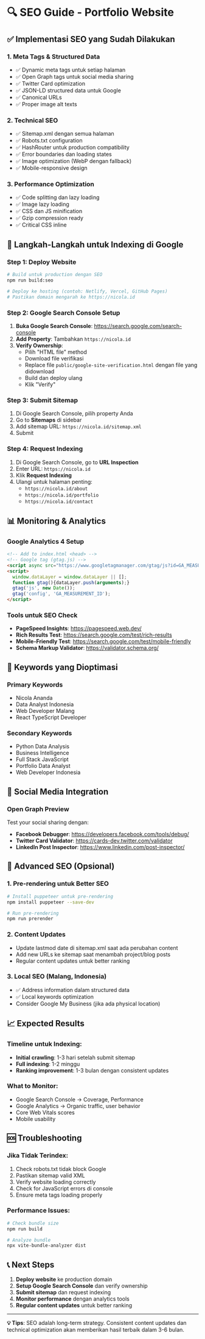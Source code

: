 # 🔍 SEO Guide - Portfolio Website

## ✅ Implementasi SEO yang Sudah Dilakukan

### 1. **Meta Tags & Structured Data**
- ✅ Dynamic meta tags untuk setiap halaman
- ✅ Open Graph tags untuk social media sharing
- ✅ Twitter Card optimization
- ✅ JSON-LD structured data untuk Google
- ✅ Canonical URLs
- ✅ Proper image alt texts

### 2. **Technical SEO**
- ✅ Sitemap.xml dengan semua halaman
- ✅ Robots.txt configuration
- ✅ HashRouter untuk production compatibility
- ✅ Error boundaries dan loading states
- ✅ Image optimization (WebP dengan fallback)
- ✅ Mobile-responsive design

### 3. **Performance Optimization**
- ✅ Code splitting dan lazy loading
- ✅ Image lazy loading
- ✅ CSS dan JS minification
- ✅ Gzip compression ready
- ✅ Critical CSS inline

## 🚀 Langkah-Langkah untuk Indexing di Google

### Step 1: Deploy Website
```bash
# Build untuk production dengan SEO
npm run build:seo

# Deploy ke hosting (contoh: Netlify, Vercel, GitHub Pages)
# Pastikan domain mengarah ke https://nicola.id
```

### Step 2: Google Search Console Setup
1. **Buka Google Search Console**: https://search.google.com/search-console
2. **Add Property**: Tambahkan `https://nicola.id`
3. **Verify Ownership**: 
   - Pilih "HTML file" method
   - Download file verifikasi
   - Replace file `public/google-site-verification.html` dengan file yang didownload
   - Build dan deploy ulang
   - Klik "Verify"

### Step 3: Submit Sitemap
1. Di Google Search Console, pilih property Anda
2. Go to **Sitemaps** di sidebar
3. Add sitemap URL: `https://nicola.id/sitemap.xml`
4. Submit

### Step 4: Request Indexing
1. Di Google Search Console, go to **URL Inspection**
2. Enter URL: `https://nicola.id`
3. Klik **Request Indexing**
4. Ulangi untuk halaman penting:
   - `https://nicola.id/about`
   - `https://nicola.id/portfolio`
   - `https://nicola.id/contact`

## 📊 Monitoring & Analytics

### Google Analytics 4 Setup
```html
<!-- Add to index.html <head> -->
<!-- Google tag (gtag.js) -->
<script async src="https://www.googletagmanager.com/gtag/js?id=GA_MEASUREMENT_ID"></script>
<script>
  window.dataLayer = window.dataLayer || [];
  function gtag(){dataLayer.push(arguments);}
  gtag('js', new Date());
  gtag('config', 'GA_MEASUREMENT_ID');
</script>
```

### Tools untuk SEO Check
- **PageSpeed Insights**: https://pagespeed.web.dev/
- **Rich Results Test**: https://search.google.com/test/rich-results
- **Mobile-Friendly Test**: https://search.google.com/test/mobile-friendly
- **Schema Markup Validator**: https://validator.schema.org/

## 🎯 Keywords yang Dioptimasi

### Primary Keywords
- Nicola Ananda
- Data Analyst Indonesia
- Web Developer Malang
- React TypeScript Developer

### Secondary Keywords
- Python Data Analysis
- Business Intelligence
- Full Stack JavaScript
- Portfolio Data Analyst
- Web Developer Indonesia

## 📱 Social Media Integration

### Open Graph Preview
Test your social sharing dengan:
- **Facebook Debugger**: https://developers.facebook.com/tools/debug/
- **Twitter Card Validator**: https://cards-dev.twitter.com/validator
- **LinkedIn Post Inspector**: https://www.linkedin.com/post-inspector/

## 🔧 Advanced SEO (Opsional)

### 1. Pre-rendering untuk Better SEO
```bash
# Install puppeteer untuk pre-rendering
npm install puppeteer --save-dev

# Run pre-rendering
npm run prerender
```

### 2. Content Updates
- Update lastmod date di sitemap.xml saat ada perubahan content
- Add new URLs ke sitemap saat menambah project/blog posts
- Regular content updates untuk better ranking

### 3. Local SEO (Malang, Indonesia)
- ✅ Address information dalam structured data
- ✅ Local keywords optimization
- Consider Google My Business (jika ada physical location)

## 📈 Expected Results

### Timeline untuk Indexing:
- **Initial crawling**: 1-3 hari setelah submit sitemap
- **Full indexing**: 1-2 minggu
- **Ranking improvement**: 1-3 bulan dengan consistent updates

### What to Monitor:
- Google Search Console → Coverage, Performance
- Google Analytics → Organic traffic, user behavior
- Core Web Vitals scores
- Mobile usability

## 🆘 Troubleshooting

### Jika Tidak Terindex:
1. Check robots.txt tidak block Google
2. Pastikan sitemap valid XML
3. Verify website loading correctly
4. Check for JavaScript errors di console
5. Ensure meta tags loading properly

### Performance Issues:
```bash
# Check bundle size
npm run build

# Analyze bundle
npx vite-bundle-analyzer dist
```

## 📞 Next Steps

1. **Deploy website** ke production domain
2. **Setup Google Search Console** dan verify ownership  
3. **Submit sitemap** dan request indexing
4. **Monitor performance** dengan analytics tools
5. **Regular content updates** untuk better ranking

---

**💡 Tips**: SEO adalah long-term strategy. Consistent content updates dan technical optimization akan memberikan hasil terbaik dalam 3-6 bulan. 
